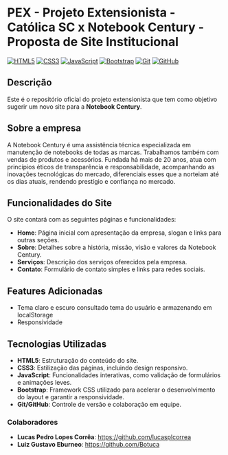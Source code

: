 # PEX - Projeto Extensionista - Católica SC x Notebook Century - Proposta de Site Institucional

[![HTML5](https://img.shields.io/badge/HTML5-%23E34F26.svg?style=for-the-badge&logo=html5&logoColor=white)](https://developer.mozilla.org/en-US/docs/Web/HTML) [![CSS3](https://img.shields.io/badge/CSS3-%231572B6.svg?style=for-the-badge&logo=css3&logoColor=white)](https://developer.mozilla.org/en-US/docs/Web/CSS) [![JavaScript](https://img.shields.io/badge/JavaScript-%23F7DF1E.svg?style=for-the-badge&logo=javascript&logoColor=black)](https://developer.mozilla.org/en-US/docs/Web/JavaScript) [![Bootstrap](https://img.shields.io/badge/Bootstrap-%23563D7C.svg?style=for-the-badge&logo=bootstrap&logoColor=white)](https://getbootstrap.com) [![Git](https://img.shields.io/badge/Git-%23F05033.svg?style=for-the-badge&logo=git&logoColor=white)](https://git-scm.com/) [![GitHub](https://img.shields.io/badge/GitHub-%23181717.svg?style=for-the-badge&logo=github&logoColor=white)](https://github.com)

## Descrição

Este é o repositório oficial do projeto extensionista que tem como objetivo sugerir um novo site para a **Notebook Century**.

## Sobre a empresa
 A Notebook Century é uma assistência técnica especializada em manutenção de notebooks de todas as marcas. Trabalhamos também com vendas de produtos e acessórios. Fundada há mais de 20 anos, atua com princípios éticos de transparência e responsabilidade, acompanhando as inovações tecnológicas do mercado, diferenciais esses que a norteiam até os dias atuais, rendendo prestígio e confiança no mercado.

## Funcionalidades do Site

O site contará com as seguintes páginas e funcionalidades:

- **Home**: Página inicial com apresentação da empresa, slogan e links para outras seções.
- **Sobre**: Detalhes sobre a história, missão, visão e valores da Notebook Century.
- **Serviços**: Descrição dos serviços oferecidos pela empresa.
- **Contato**: Formulário de contato simples e links para redes sociais.

## Features Adicionadas
- Tema claro e escuro consultado tema do usuário e armazenando em localStorage
- Responsividade

## Tecnologias Utilizadas

- **HTML5**: Estruturação do conteúdo do site.
- **CSS3**: Estilização das páginas, incluindo design responsivo.
- **JavaScript**: Funcionalidades interativas, como validação de formulários e animações leves.
- **Bootstrap**: Framework CSS utilizado para acelerar o desenvolvimento do layout e garantir a responsividade.
- **Git/GitHub**: Controle de versão e colaboração em equipe.

### Colaboradores
- **Lucas Pedro Lopes Corrêa**: https://github.com/lucasplcorrea
- **Luiz Gustavo Eburneo**: https://github.com/Botuca
